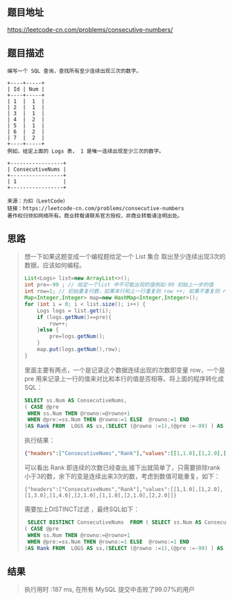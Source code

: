 
## 题目地址
https://leetcode-cn.com/problems/consecutive-numbers/

## 题目描述
```
编写一个 SQL 查询，查找所有至少连续出现三次的数字。

+----+-----+
| Id | Num |
+----+-----+
| 1  |  1  |
| 2  |  1  |
| 3  |  1  |
| 4  |  2  |
| 5  |  1  |
| 6  |  2  |
| 7  |  2  |
+----+-----+
例如，给定上面的 Logs 表， 1 是唯一连续出现至少三次的数字。

+-----------------+
| ConsecutiveNums |
+-----------------+
| 1               |
+-----------------+

来源：力扣（LeetCode）
链接：https://leetcode-cn.com/problems/consecutive-numbers
著作权归领扣网络所有。商业转载请联系官方授权，非商业转载请注明出处。
```

## 思路

> 想一下如果这题变成一个编程题给定一个 List<Logs> 集合 取出至少连续出现3次的数据，应该如何编程。
>
> ```java
> List<Logs> list=new ArrayList<>();
> int pre=-99 ; // 给定一个list 中不可能出现的值例如-99 初始上一步的值
> int row=1; // 初始重复行数，如果本行和上一行重复则 row ++; 如果不重复则 row=1
> Map<Integer,Integer> map=new HashMap<Integer,Integer>();
> for (int i = 0; i < list.size(); i++) {
>     Logs logs = list.get(i);
>     if (logs.getNum()==pre){
>         row++;
>     }else {
>         pre=logs.getNum();
>     }
>     map.put(logs.getNum(),row);
> }
> ```
>
> 里面主要有两点，一个是记录这个数据连续出现的次数即变量 row，一个是pre 用来记录上一行的值来对比和本行的值是否相等。将上面的程序转化成SQL：
>
> ```sql
> SELECT ss.Num AS ConsecutiveNums, 
> ( CASE @pre 
>  WHEN ss.Num THEN @rowno:=@rowno+1
>  WHEN @pre:=ss.Num THEN @rowno:=1 ELSE  @rowno:=1 END
> )AS Rank FROM  LOGS AS ss,(SELECT (@rowno :=1),(@pre :=-99) ) AS b
> ```
>
> 执行结果：
>
> ```json
> {"headers":["ConsecutiveNums","Rank"],"values":[[1,1.0],[1,2.0],[1,3.0],[2,1.0],[1,1.0],[2,1.0],[2,2.0]]}
> ```
>
> 可以看出 Rank 即连续的次数已经查出,接下出就简单了，只需要排除rank 小于3的数，余下的变是连续出来3次的数，考虑到数值可能重复，如下：
>
> ```
> {"headers":["ConsecutiveNums","Rank"],"values":[[1,1.0],[1,2.0],[1,3.0],[1,4.0],[2,1.0],[1,1.0],[2,1.0],[2,2.0]]}
> ```
>
> 需要加上DISTINCT过滤 ，最终SQL如下：
>
> ```sql
>  SELECT DISTINCT ConsecutiveNums  FROM ( SELECT ss.Num AS ConsecutiveNums, 
> ( CASE @pre 
>  WHEN ss.Num THEN @rowno:=@rowno+1
>  WHEN @pre:=ss.Num THEN @rowno:=1 ELSE  @rowno:=1 END
> )AS Rank FROM  LOGS AS ss,(SELECT (@rowno :=1),(@pre :=-99) ) AS b ) AS s WHERE s.Rank >2
> 
> ```
>
> 

## 结果

> 执行用时 :187 ms, 在所有 MySQL 提交中击败了99.07%的用户